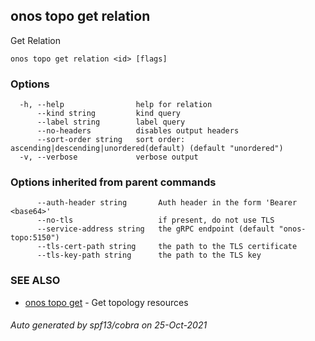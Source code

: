 ## onos topo get relation

Get Relation

```
onos topo get relation <id> [flags]
```

### Options

```
  -h, --help                help for relation
      --kind string         kind query
      --label string        label query
      --no-headers          disables output headers
      --sort-order string   sort order: ascending|descending|unordered(default) (default "unordered")
  -v, --verbose             verbose output
```

### Options inherited from parent commands

```
      --auth-header string       Auth header in the form 'Bearer <base64>'
      --no-tls                   if present, do not use TLS
      --service-address string   the gRPC endpoint (default "onos-topo:5150")
      --tls-cert-path string     the path to the TLS certificate
      --tls-key-path string      the path to the TLS key
```

### SEE ALSO

* [onos topo get](onos_topo_get.md)	 - Get topology resources

###### Auto generated by spf13/cobra on 25-Oct-2021
